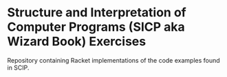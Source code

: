 # Structure and Interpretation of Computer Programs (SICP aka Wizard Book) Exercises
Repository containing Racket implementations of the code examples found
in SCIP.
